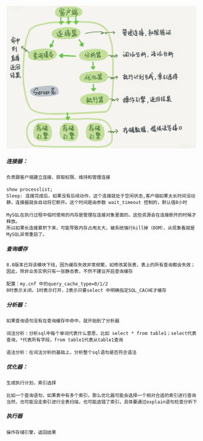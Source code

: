<img src="pic/mysql.png" width=500 />

##### 连接器：

 ```mysql
负责跟客户端建立连接、获取权限、维持和管理连接

show processlist;
Sleep: 连接完成后，如果没有后续动作，这个连接就处于空闲状态,客户端如果太长时间没动静，连接器就会自动将它断开。这个时间是由参数 wait_timeout 控制的，默认值8小时

MySQL在执行过程中临时使用的内存是管理在连接对象里面的。这些资源会在连接断开的时候才释放。
​所以如果长连接累积下来，可能导致内存占用太大，被系统强行kill掉（OOM），从现象看就是MySQL异常重启了。
 ```

##### 查询缓存

```mysql
8.0版本已将该模块下线，因为缓存失效非常频繁，如修改某张表，表上的所有查询都会失效；因此，除非业务实例只有一张静态表，不然不建议开启查询缓存

配置：my.cnf 中的query_cache_type=0/1/2
0时表示关闭，1时表示打开，2表示只要select 中明确指定SQL_CACHE才缓存
```

##### 分析器：

```mysql
如果查询语句没有在查询缓存中命中，就开始到了分析器

词法分析：分析sql中每个单词代表什么意思，比如 select * from table1；select代表查询，*代表所有字段，from table1代表从table1查询

语法分析：在词法分析的基础上，分析整个sql语句是否符合语法
```

##### 优化器：

```mysql  
生成执行计划，索引选择

比如一个查询语句，如果表中有多个索引，那么优化器可能会选择一个相对合适的索引进行查询
当然，也可能没走索引进行全表扫描，也可能选错了索引，具体要通过explain语句检查分析下
```

##### 执行器

```mysql
操作存储引擎，返回结果
```





